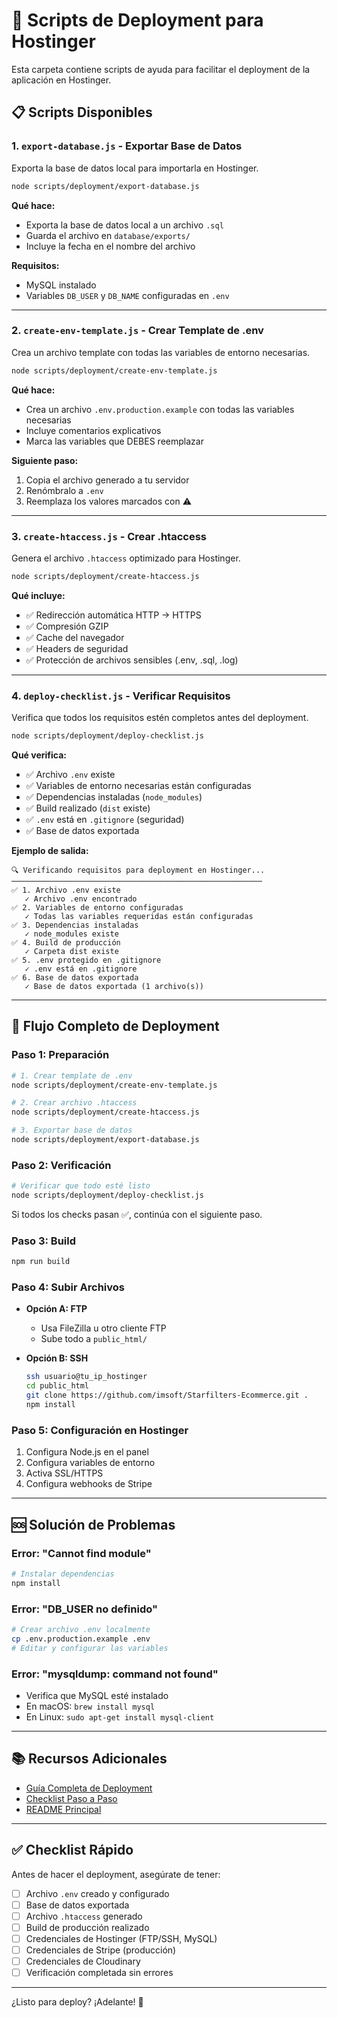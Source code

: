 # 🚀 Scripts de Deployment para Hostinger

Esta carpeta contiene scripts de ayuda para facilitar el deployment de la aplicación en Hostinger.

## 📋 Scripts Disponibles

### 1. `export-database.js` - Exportar Base de Datos
Exporta la base de datos local para importarla en Hostinger.

```bash
node scripts/deployment/export-database.js
```

**Qué hace:**
- Exporta la base de datos local a un archivo `.sql`
- Guarda el archivo en `database/exports/`
- Incluye la fecha en el nombre del archivo

**Requisitos:**
- MySQL instalado
- Variables `DB_USER` y `DB_NAME` configuradas en `.env`

---

### 2. `create-env-template.js` - Crear Template de .env
Crea un archivo template con todas las variables de entorno necesarias.

```bash
node scripts/deployment/create-env-template.js
```

**Qué hace:**
- Crea un archivo `.env.production.example` con todas las variables necesarias
- Incluye comentarios explicativos
- Marca las variables que DEBES reemplazar

**Siguiente paso:**
1. Copia el archivo generado a tu servidor
2. Renómbralo a `.env`
3. Reemplaza los valores marcados con ⚠️

---

### 3. `create-htaccess.js` - Crear .htaccess
Genera el archivo `.htaccess` optimizado para Hostinger.

```bash
node scripts/deployment/create-htaccess.js
```

**Qué incluye:**
- ✅ Redirección automática HTTP → HTTPS
- ✅ Compresión GZIP
- ✅ Cache del navegador
- ✅ Headers de seguridad
- ✅ Protección de archivos sensibles (.env, .sql, .log)

---

### 4. `deploy-checklist.js` - Verificar Requisitos
Verifica que todos los requisitos estén completos antes del deployment.

```bash
node scripts/deployment/deploy-checklist.js
```

**Qué verifica:**
- ✅ Archivo `.env` existe
- ✅ Variables de entorno necesarias están configuradas
- ✅ Dependencias instaladas (`node_modules`)
- ✅ Build realizado (`dist` existe)
- ✅ `.env` está en `.gitignore` (seguridad)
- ✅ Base de datos exportada

**Ejemplo de salida:**
```
🔍 Verificando requisitos para deployment en Hostinger...
────────────────────────────────────────────────────────
✅ 1. Archivo .env existe
   ✓ Archivo .env encontrado
✅ 2. Variables de entorno configuradas
   ✓ Todas las variables requeridas están configuradas
✅ 3. Dependencias instaladas
   ✓ node_modules existe
✅ 4. Build de producción
   ✓ Carpeta dist existe
✅ 5. .env protegido en .gitignore
   ✓ .env está en .gitignore
✅ 6. Base de datos exportada
   ✓ Base de datos exportada (1 archivo(s))
```

---

## 🎯 Flujo Completo de Deployment

### Paso 1: Preparación
```bash
# 1. Crear template de .env
node scripts/deployment/create-env-template.js

# 2. Crear archivo .htaccess
node scripts/deployment/create-htaccess.js

# 3. Exportar base de datos
node scripts/deployment/export-database.js
```

### Paso 2: Verificación
```bash
# Verificar que todo esté listo
node scripts/deployment/deploy-checklist.js
```

Si todos los checks pasan ✅, continúa con el siguiente paso.

### Paso 3: Build
```bash
npm run build
```

### Paso 4: Subir Archivos
- **Opción A: FTP**
  - Usa FileZilla u otro cliente FTP
  - Sube todo a `public_html/`

- **Opción B: SSH**
  ```bash
  ssh usuario@tu_ip_hostinger
  cd public_html
  git clone https://github.com/imsoft/Starfilters-Ecommerce.git .
  npm install
  ```

### Paso 5: Configuración en Hostinger
1. Configura Node.js en el panel
2. Configura variables de entorno
3. Activa SSL/HTTPS
4. Configura webhooks de Stripe

---

## 🆘 Solución de Problemas

### Error: "Cannot find module"
```bash
# Instalar dependencias
npm install
```

### Error: "DB_USER no definido"
```bash
# Crear archivo .env localmente
cp .env.production.example .env
# Editar y configurar las variables
```

### Error: "mysqldump: command not found"
- Verifica que MySQL esté instalado
- En macOS: `brew install mysql`
- En Linux: `sudo apt-get install mysql-client`

---

## 📚 Recursos Adicionales

- [Guía Completa de Deployment](./../../docs/deployment/DEPLOY_HOSTINGER.md)
- [Checklist Paso a Paso](./../../docs/deployment/HOSTINGER_CHECKLIST.md)
- [README Principal](../../README.md)

---

## ✅ Checklist Rápido

Antes de hacer el deployment, asegúrate de tener:

- [ ] Archivo `.env` creado y configurado
- [ ] Base de datos exportada
- [ ] Archivo `.htaccess` generado
- [ ] Build de producción realizado
- [ ] Credenciales de Hostinger (FTP/SSH, MySQL)
- [ ] Credenciales de Stripe (producción)
- [ ] Credenciales de Cloudinary
- [ ] Verificación completada sin errores

---

¿Listo para deploy? ¡Adelante! 🚀
